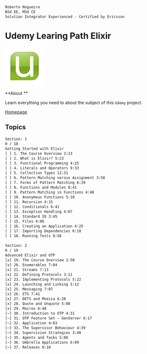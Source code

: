 ```
Roberto Nogueira  
BSd EE, MSd CE
Solution Integrator Experienced - Certified by Ericsson
```
# Udemy Learing Path Elixir

![udemy image](images/udemy.png)

**About **

Learn everything you need to about the subject of this `Udemy` project.

[Homepage](https://www.udemy.com/learning-path-elixir-web-development-with-elixir/learn/v4/overview)

## Topics
```
Section: 1
0 / 18
Getting Started with Elixir
[ ] 1. The Course Overview 3:23
[ ] 2. What is Elixir? 5:23
[ ] 3. Functional Programming 4:25
[ ] 4. Literals and Operators 9:33
[ ] 5. Collection Types 12:31
[ ] 6. Pattern Matching versus Assignment 3:50
[ ] 7. Forms of Pattern Matching 6:39
[ ] 8. Functions and Modules 8:41
[ ] 9. Pattern Matching in Functions 4:48
[ ] 10. Anonymous Functions 5:18
[ ] 11. Recursion 4:15
[ ] 12. Conditionals 6:41
[ ] 13. Exception Handling 4:07
[ ] 14. Standard IO 3:45
[ ] 15. Files 4:06
[ ] 16. Creating an Application 4:25
[ ] 17. Importing Dependencies 6:18
[ ] 18. Running Tests 8:56

Section: 2
0 / 19
Advanced Elixir and OTP
[x] 19. The Course Overview 2:50
[x] 20. Enumerables 7:04
[x] 21. Streams 7:13
[x] 22. Defining Protocols 3:11
[x] 23. Implementing Protocols 5:22
[x] 24. Launching and Linking 5:12
[x] 25. Messaging 7:07
[x] 26. ETS 7:41
[x] 27. DETS and Mnesia 6:28
[x] 28. Quote and Unquote 5:08
[x] 29. Macros 6:48
[~] 30. Introduction to OTP 4:31
[~] 31. OTP Feature Set — GenServer 6:17
[~] 32. Application 4:03
[~] 33. The Supervisor Behaviour 4:39
[~] 34. Supervision Strategies 3:40
[~] 35. Agents and Tasks 5:08
[~] 36. Umbrella Applications 6:09
[~] 37. Releases 8:10
```
